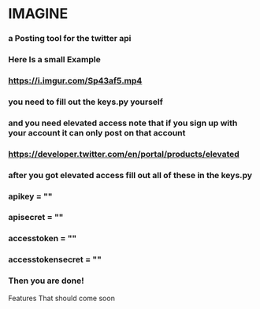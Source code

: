 # IMAGINE
### a Posting tool for the twitter api
### Here Is a small Example
### https://i.imgur.com/Sp43af5.mp4

### you need to fill out the keys.py yourself

### and you need elevated access note that if you sign up with your account it can only post on that account
### https://developer.twitter.com/en/portal/products/elevated
### after you got elevated access fill out all of these in the keys.py
### apikey = ""
### apisecret = ""
### accesstoken = ""
### accesstokensecret = ""

### Then you are done!

Features That should come soon

[^1]: Video Support

[^2]: Deleting Tweets
